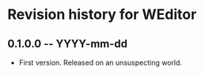 # Revision history for WEditor

## 0.1.0.0  -- YYYY-mm-dd

* First version. Released on an unsuspecting world.
